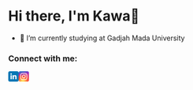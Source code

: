 # Hi there, I'm Kawa👋  

- 🌱 I’m currently studying at Gadjah Mada University

### Connect with me:
<a href="https://www.linkedin.com/in/mahatma-kawa-94a691224/">
  <img align="left" alt="Mahatma Kawa Linkdin" width="21px" src="https://raw.githubusercontent.com/edent/SuperTinyIcons/099dc12b59179d07d534069bc8551718f786d91a/images/svg/linkedin.svg" />
</a>
<a href="https://www.instagram.com/mahatmakawa/">
  <img align="left" alt="Mahatma Kawa Instagram" width="21px" 
src="https://github.com/edent/SuperTinyIcons/blob/master/images/svg/instagram.svg" />
</a>
